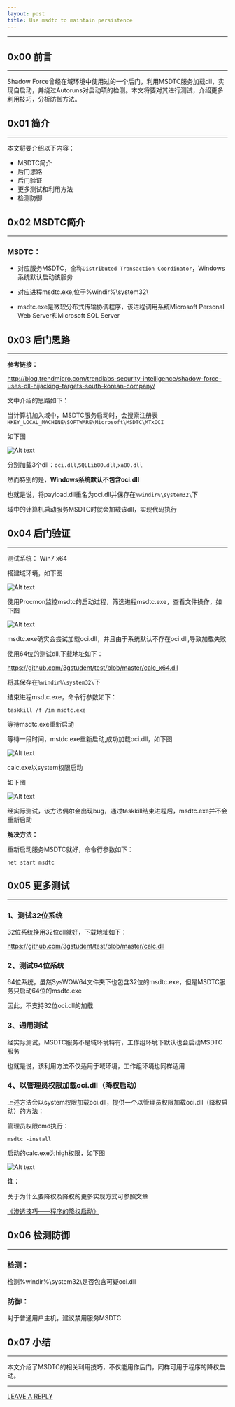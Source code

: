 ```yaml
---
layout: post
title: Use msdtc to maintain persistence
---
```


---

## 0x00 前言
---

Shadow Force曾经在域环境中使用过的一个后门，利用MSDTC服务加载dll，实现自启动，并绕过Autoruns对启动项的检测。本文将要对其进行测试，介绍更多利用技巧，分析防御方法。

## 0x01 简介
---

本文将要介绍以下内容：

- MSDTC简介
- 后门思路
- 后门验证
- 更多测试和利用方法
- 检测防御

## 0x02 MSDTC简介
---

### MSDTC：

- 对应服务MSDTC，全称`Distributed Transaction Coordinator`，Windows系统默认启动该服务

- 对应进程msdtc.exe,位于%windir%\system32\

- msdtc.exe是微软分布式传输协调程序，该进程调用系统Microsoft Personal Web Server和Microsoft SQL Server

## 0x03 后门思路 
---

**参考链接：**

http://blog.trendmicro.com/trendlabs-security-intelligence/shadow-force-uses-dll-hijacking-targets-south-korean-company/


文中介绍的思路如下：

当计算机加入域中，MSDTC服务启动时，会搜索注册表`HKEY_LOCAL_MACHINE\SOFTWARE\Microsoft\MSDTC\MTxOCI`

如下图

![Alt text](https://raw.githubusercontent.com/3gstudent/BlogPic/master/2017-7-31/2-1.png)

分别加载3个dll：`oci.dll`,`SQLLib80.dll`,`xa80.dll`

然而特别的是，**Windows系统默认不包含oci.dll**

也就是说，将payload.dll重名为oci.dll并保存在`%windir%\system32\`下

域中的计算机启动服务MSDTC时就会加载该dll，实现代码执行

## 0x04 后门验证
---

测试系统： Win7 x64

搭建域环境，如下图

![Alt text](https://raw.githubusercontent.com/3gstudent/BlogPic/master/2017-7-31/2-2.png)

使用Procmon监控msdtc的启动过程，筛选进程msdtc.exe，查看文件操作，如下图

![Alt text](https://raw.githubusercontent.com/3gstudent/BlogPic/master/2017-7-31/2-3.png)

msdtc.exe确实会尝试加载oci.dll，并且由于系统默认不存在oci.dll,导致加载失败

使用64位的测试dll,下载地址如下：

https://github.com/3gstudent/test/blob/master/calc_x64.dll

将其保存在`%windir%\system32\`下

结束进程msdtc.exe，命令行参数如下：

`taskkill /f /im msdtc.exe`

等待msdtc.exe重新启动

等待一段时间，mstdc.exe重新启动,成功加载oci.dll，如下图

![Alt text](https://raw.githubusercontent.com/3gstudent/BlogPic/master/2017-7-31/2-4.png)

calc.exe以system权限启动

如下图

![Alt text](https://raw.githubusercontent.com/3gstudent/BlogPic/master/2017-7-31/2-5.png)

经实际测试，该方法偶尔会出现bug，通过taskkill结束进程后，msdtc.exe并不会重新启动

**解决方法：**

重新启动服务MSDTC就好，命令行参数如下：

`net start msdtc`


## 0x05 更多测试
---

### 1、测试32位系统

32位系统换用32位dll就好，下载地址如下：

https://github.com/3gstudent/test/blob/master/calc.dll

### 2、测试64位系统

64位系统，虽然SysWOW64文件夹下也包含32位的msdtc.exe，但是MSDTC服务只启动64位的msdtc.exe

因此，不支持32位oci.dll的加载

### 3、通用测试

经实际测试，MSDTC服务不是域环境特有，工作组环境下默认也会启动MSDTC服务

也就是说，该利用方法不仅适用于域环境，工作组环境也同样适用

### 4、以管理员权限加载oci.dll（降权启动）

上述方法会以system权限加载oci.dll，提供一个以管理员权限加载oci.dll（降权启动）的方法：

管理员权限cmd执行：

`msdtc -install`

启动的calc.exe为high权限，如下图

![Alt text](https://raw.githubusercontent.com/3gstudent/BlogPic/master/2017-7-31/3-1.png)

**注：**

关于为什么要降权及降权的更多实现方式可参照文章

 [《渗透技巧——程序的降权启动》](https://3gstudent.github.io/3gstudent.github.io/%E6%B8%97%E9%80%8F%E6%8A%80%E5%B7%A7-%E7%A8%8B%E5%BA%8F%E7%9A%84%E9%99%8D%E6%9D%83%E5%90%AF%E5%8A%A8/)


## 0x06 检测防御
---

### 检测：

检测%windir%\system32\是否包含可疑oci.dll

### 防御：

对于普通用户主机，建议禁用服务MSDTC

## 0x07 小结
---

本文介绍了MSDTC的相关利用技巧，不仅能用作后门，同样可用于程序的降权启动。

---


[LEAVE A REPLY](https://github.com/3gstudent/feedback/issues/new)

